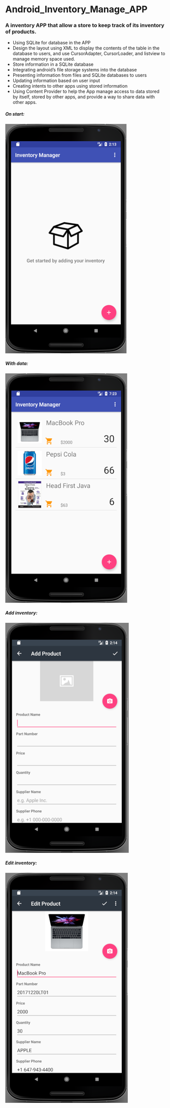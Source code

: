 # Android_Inventory_Manage_APP

### A inventory APP that allow a store to keep track of its inventory of products.

*	Using SQLite for database in the APP
*	Design the layout using XML to display the contents of the table in the database to users, and use CursorAdapter, CursorLoader, and listview to manage memory space used.
*	Store information in a SQLite database
*	Integrating android’s file storage systems into the database
*	Presenting information from files and SQLite databases to users
*	Updating information based on user input
*	Creating intents to other apps using stored information
*	Using Content Provider to help the App manage access to data stored by itself, stored by other apps, and provide a way to share data with other apps.

##### On start:
![ScreenShot](https://github.com/lzzsmile/Android_Inventory_Manage_APP/blob/master/onStart.png)

##### With data:
![ScreenShot](https://github.com/lzzsmile/Android_Inventory_Manage_APP/blob/master/WithData.png)

##### Add inventory:
![ScreenShot](https://github.com/lzzsmile/Android_Inventory_Manage_APP/blob/master/AddProduct.png)

##### Edit inventory:
![ScreenShot](https://github.com/lzzsmile/Android_Inventory_Manage_APP/blob/master/EditProduct.png)
